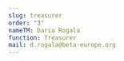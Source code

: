 ```yaml
---
slug: treasurer
order: "3"
nameTM: Daria Rogala
function: Treasurer
mail: d.rogala@beta-europe.org
---
```

